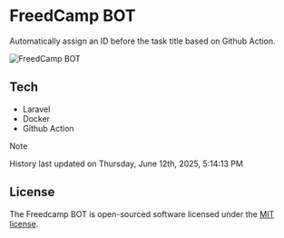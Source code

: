 # FreedCamp BOT

Automatically assign an ID before the task title based on Github Action.

![FreedCamp BOT](https://repository-images.githubusercontent.com/737932867/7d34798b-2680-471c-b089-a78a718d3d6a)

## Tech

- Laravel
- Docker
- Github Action

> [!NOTE]  
> History last updated on Thursday, June 12th, 2025, 5:14:13 PM

## License

The Freedcamp BOT is open-sourced software licensed under the [MIT license](https://opensource.org/licenses/MIT).
